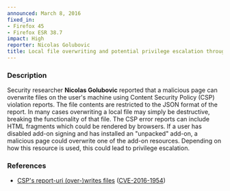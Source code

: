 ```yaml
---
announced: March 8, 2016
fixed_in:
- Firefox 45
- Firefox ESR 38.7
impact: High
reporter: Nicolas Golubovic
title: Local file overwriting and potential privilege escalation through CSP reports
---
```


<h3>Description</h3>

<p>Security researcher <strong>Nicolas Golubovic</strong> reported that a malicious page
can overwrite files on the user's machine using Content Security Policy (CSP) violation
reports. The file contents are restricted to the JSON format of the report. In many cases
overwriting a local file may simply be destructive, breaking the functionality of that
file. The CSP error reports can include HTML fragments which could be rendered by
browsers. If a user has disabled add-on signing and has installed an "unpacked" add-on, a
malicious page could overwrite one of the add-on resources. Depending on how this resource
is used, this could lead to privilege escalation.
</p>

<h3>References</h3>

<ul>
  <li><a href="https://bugzilla.mozilla.org/show_bug.cgi?id=1243178">
        CSP's report-uri (over-)writes files</a>
(<a href="http://cve.mitre.org/cgi-bin/cvename.cgi?name=CVE-2016-1954"
class="ex-ref">CVE-2016-1954</a>)</li>
</ul>

